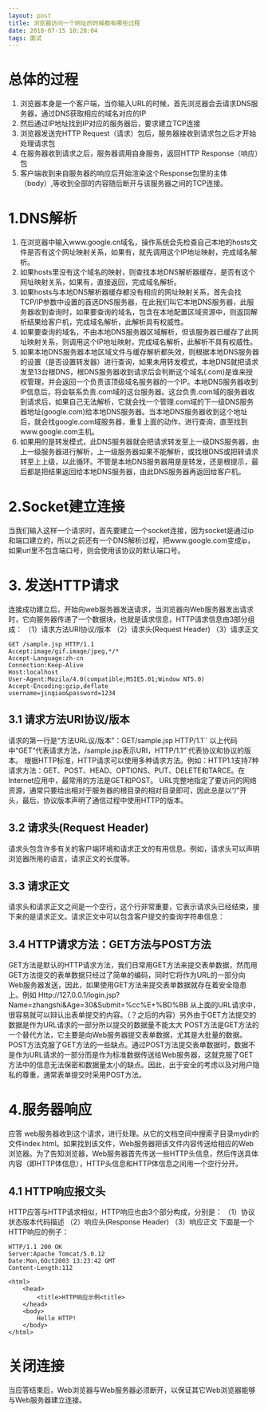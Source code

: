 ```yaml
---
layout: post
title: 浏览器访问一个网址的时候都有哪些过程
date: 2018-07-15 10:20:04
tags: 面试
---
```

# 总体的过程
1. 浏览器本身是一个客户端，当你输入URL的时候，首先浏览器会去请求DNS服务器，通过DNS获取相应的域名对应的IP 
2. 然后通过IP地址找到IP对应的服务器后，要求建立TCP连接 
3. 浏览器发送完HTTP Request（请求）包后，服务器接收到请求包之后才开始处理请求包 
4. 在服务器收到请求之后，服务器调用自身服务，返回HTTP Response（响应）包 
5. 客户端收到来自服务器的响应后开始渲染这个Response包里的主体（body）,等收到全部的内容随后断开与该服务器之间的TCP连接。 

# 1.DNS解析
1. 在浏览器中输入www.google.cn域名，操作系统会先检查自己本地的hosts文件是否有这个网址映射关系，如果有，就先调用这个IP地址映射，完成域名解析。 
2. 如果hosts里没有这个域名的映射，则查找本地DNS解析器缓存，是否有这个网址映射关系，如果有，直接返回，完成域名解析。 
3. 如果hosts与本地DNS解析器缓存都没有相应的网址映射关系，首先会找TCP/IP参数中设置的首选DNS服务器，在此我们叫它本地DNS服务器，此服务器收到查询时，如果要查询的域名，包含在本地配置区域资源中，则返回解析结果给客户机，完成域名解析，此解析具有权威性。 
4. 如果要查询的域名，不由本地DNS服务器区域解析，但该服务器已缓存了此网址映射关系，则调用这个IP地址映射，完成域名解析，此解析不具有权威性。 
5. 如果本地DNS服务器本地区域文件与缓存解析都失效，则根据本地DNS服务器的设置（是否设置转发器）进行查询，如果未用转发模式，本地DNS就把请求发至13台根DNS，根DNS服务器收到请求后会判断这个域名(.com)是谁来授权管理，并会返回一个负责该顶级域名服务器的一个IP。本地DNS服务器收到IP信息后，将会联系负责.com域的这台服务器。这台负责.com域的服务器收到请求后，如果自己无法解析，它就会找一个管理.com域的下一级DNS服务器地址(google.com)给本地DNS服务器。当本地DNS服务器收到这个地址后，就会找google.com域服务器，重复上面的动作，进行查询，直至找到www.google.com主机。 
6. 如果用的是转发模式，此DNS服务器就会把请求转发至上一级DNS服务器，由上一级服务器进行解析，上一级服务器如果不能解析，或找根DNS或把转请求转至上上级，以此循环。不管是本地DNS服务器用是是转发，还是根提示，最后都是把结果返回给本地DNS服务器，由此DNS服务器再返回给客户机。
# 2.Socket建立连接
当我们输入这样一个请求时，首先要建立一个socket连接，因为socket是通过ip和端口建立的，所以之前还有一个DNS解析过程，把www.google.com变成ip，如果url里不包含端口号，则会使用该协议的默认端口号。
# 3. 发送HTTP请求
连接成功建立后，开始向web服务器发送请求，当浏览器向Web服务器发出请求时，它向服务器传递了一个数据块，也就是请求信息，HTTP请求信息由3部分组成：
（1）请求方法URI协议/版本
（2）请求头(Request Header)
（3）请求正文 
```
GET /sample.jsp HTTP/1.1
Accept:image/gif.image/jpeg,*/*
Accept-Language:zh-cn
Connection:Keep-Alive
Host:localhost
User-Agent:Mozila/4.0(compatible;MSIE5.01;Window NT5.0)
Accept-Encoding:gzip,deflate 
username=jinqiao&password=1234
```
##  3.1 请求方法URI协议/版本
请求的第一行是“方法URL议/版本”：GET/sample.jsp HTTP/1.1``
以上代码中“GET”代表请求方法，/sample.jsp表示URI，HTTP/1.1“`代表协议和协议的版本。
根据HTTP标准，HTTP请求可以使用多种请求方法。例如：HTTP1.1支持7种请求方法：GET、POST、HEAD、OPTIONS、PUT、DELETE和TARCE。在Internet应用中，最常用的方法是GET和POST。
URL完整地指定了要访问的网络资源，通常只要给出相对于服务器的根目录的相对目录即可，因此总是以“/”开头，最后，协议版本声明了通信过程中使用HTTP的版本。
##  3.2 请求头(Request Header) 
请求头包含许多有关的客户端环境和请求正文的有用信息。例如，请求头可以声明浏览器所用的语言，请求正文的长度等。
## 3.3 请求正文
请求头和请求正文之间是一个空行，这个行非常重要，它表示请求头已经结束，接下来的是请求正文。请求正文中可以包含客户提交的查询字符串信息：
## 3.4 HTTP请求方法：GET方法与POST方法
GET方法是默认的HTTP请求方法，我们日常用GET方法来提交表单数据，然而用GET方法提交的表单数据只经过了简单的编码，同时它将作为URL的一部分向Web服务器发送，因此，如果使用GET方法来提交表单数据就存在着安全隐患上。例如
Http://127.0.0.1/login.jsp?Name=zhangshi&Age=30&Submit=%cc%E+%BD%BB
从上面的URL请求中，很容易就可以辩认出表单提交的内容。（？之后的内容）另外由于GET方法提交的数据是作为URL请求的一部分所以提交的数据量不能太大
POST方法是GET方法的一个替代方法，它主要是向Web服务器提交表单数据，尤其是大批量的数据。POST方法克服了GET方法的一些缺点。通过POST方法提交表单数据时，数据不是作为URL请求的一部分而是作为标准数据传送给Web服务器，这就克服了GET方法中的信息无法保密和数据量太小的缺点。因此，出于安全的考虑以及对用户隐私的尊重，通常表单提交时采用POST方法。
# 4.服务器响应
应答 web服务器收到这个请求，进行处理。从它的文档空间中搜索子目录mydir的文件index.html。如果找到该文件，Web服务器把该文件内容传送给相应的Web浏览器。为了告知浏览器，Web服务器首先传送一些HTTP头信息，然后传送具体内容（即HTTP体信息），HTTP头信息和HTTP体信息之间用一个空行分开。
## 4.1 HTTP响应报文头
HTTP应答与HTTP请求相似，HTTP响应也由3个部分构成，分别是：
（1）协议状态版本代码描述
（2）响应头(Response Header)
（3）响应正文
下面是一个HTTP响应的例子：
```
HTTP/1.1 200 OK
Server:Apache Tomcat/5.0.12
Date:Mon,6Oct2003 13:23:42 GMT
Content-Length:112

<html>
    <head>
        <title>HTTP响应示例<title>
    </head>
    <body>
        Hello HTTP!
    </body>
</html>
```
# 关闭连接
当应答结束后，Web浏览器与Web服务器必须断开，以保证其它Web浏览器能够与Web服务器建立连接。













